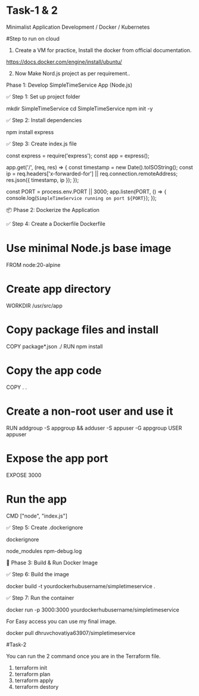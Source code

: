 # Task-1 & 2
Minimalist Application Development / Docker / Kubernetes


#Step to run on cloud

1) Create a VM for practice, Install the docker from official documentation.

  https://docs.docker.com/engine/install/ubuntu/

2) Now Make Nord.js project as per requirement..

Phase 1: Develop SimpleTimeService App (Node.js)

✅ Step 1: Set up project folder

mkdir SimpleTimeService
cd SimpleTimeService
npm init -y

✅ Step 2: Install dependencies

npm install express

✅ Step 3: Create index.js file

const express = require('express');
const app = express();

app.get('/', (req, res) => {
    const timestamp = new Date().toISOString();
    const ip = req.headers['x-forwarded-for'] || req.connection.remoteAddress;
    res.json({ timestamp, ip });
});

const PORT = process.env.PORT || 3000;
app.listen(PORT, () => {
    console.log(`SimpleTimeService running on port ${PORT}`);
});

  
 
📦 Phase 2: Dockerize the Application

✅ Step 4: Create a Dockerfile
Dockerfile

# Use minimal Node.js base image
FROM node:20-alpine

# Create app directory
WORKDIR /usr/src/app

# Copy package files and install
COPY package*.json ./
RUN npm install

# Copy the app code
COPY . .

# Create a non-root user and use it
RUN addgroup -S appgroup && adduser -S appuser -G appgroup
USER appuser

# Expose the app port
EXPOSE 3000

# Run the app
CMD ["node", "index.js"]

✅ Step 5: Create .dockerignore

dockerignore

node_modules
npm-debug.log

🐳 Phase 3: Build & Run Docker Image

✅ Step 6: Build the image

docker build -t yourdockerhubusername/simpletimeservice .

✅ Step 7: Run the container

docker run -p 3000:3000 yourdockerhubusername/simpletimeservice

For Easy access you can use my final image.

docker pull dhruvchovatiya63907/simpletimeservice


#Task-2

You can run the 2 command once you are in the Terraform file.

1) terraform init
2) terraform plan
3) terraform apply
4) terraform destory
